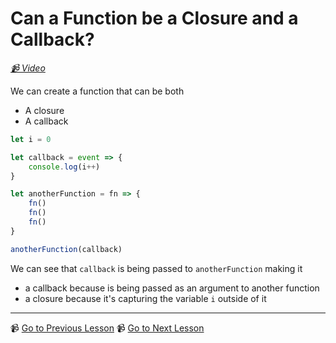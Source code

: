 # Can a Function be a Closure and a Callback?

*[📹 Video](https://egghead.io/lessons/egghead-can-a-function-be-a-closure-and-a-callback)*

We can create a function that can be both

- A closure
- A callback

```javascript
let i = 0

let callback = event => {
    console.log(i++)
}

let anotherFunction = fn => {
    fn()
    fn()
    fn()
}

anotherFunction(callback)

```

We can see that `callback` is being passed to `anotherFunction` making it 

- a callback because is being passed as an argument to another function
- a closure because it's capturing the variable `i` outside of it


---

📹 [Go to Previous Lesson](https://egghead.io/lessons/egghead-what-is-a-callback-in-javascript)
📹 [Go to Next Lesson](https://egghead.io/lessons/egghead-compose-closures-and-callbacks-to-create-new-functions)
